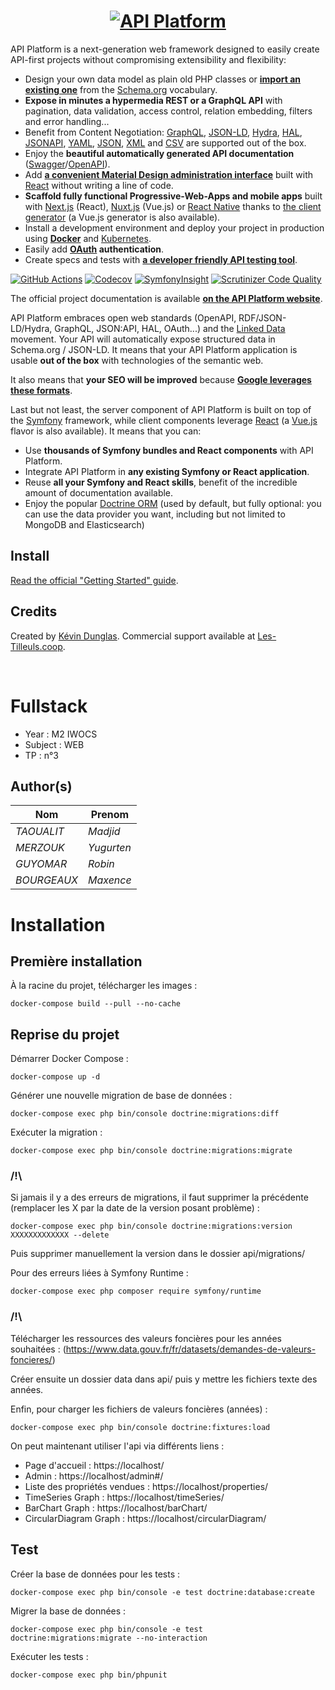 <h1 align="center"><a href="https://api-platform.com"><img src="https://api-platform.com/logo-250x250.png" alt="API Platform"></a></h1>

API Platform is a next-generation web framework designed to easily create API-first projects without compromising extensibility
and flexibility:

* Design your own data model as plain old PHP classes or [**import an existing one**](https://api-platform.com/docs/schema-generator)
  from the [Schema.org](https://schema.org/) vocabulary.
* **Expose in minutes a hypermedia REST or a GraphQL API** with pagination, data validation, access control, relation embedding,
  filters and error handling...
* Benefit from Content Negotiation: [GraphQL](https://graphql.org), [JSON-LD](https://json-ld.org), [Hydra](https://hydra-cg.com),
  [HAL](https://github.com/mikekelly/hal_specification/blob/master/hal_specification.md), [JSONAPI](https://jsonapi.org/), [YAML](https://yaml.org/), [JSON](https://www.json.org/), [XML](https://www.w3.org/XML/) and [CSV](https://www.ietf.org/rfc/rfc4180.txt) are supported out of the box.
* Enjoy the **beautiful automatically generated API documentation** ([Swagger](https://swagger.io/)/[OpenAPI](https://www.openapis.org/)).
* Add [**a convenient Material Design administration interface**](https://api-platform.com/docs/admin) built with [React](https://reactjs.org/)
  without writing a line of code.
* **Scaffold fully functional Progressive-Web-Apps and mobile apps** built with [Next.js](https://api-platform.com/docs/client-generator/nextjs/) (React),
[Nuxt.js](https://api-platform.com/docs/client-generator/nuxtjs/) (Vue.js) or [React Native](https://api-platform.com/docs/client-generator/react-native/)
thanks to [the client generator](https://api-platform.com/docs/client-generator/) (a Vue.js generator is also available).
* Install a development environment and deploy your project in production using **[Docker](https://api-platform.com/docs/distribution)**
and [Kubernetes](https://api-platform.com/docs/deployment/kubernetes).
* Easily add **[OAuth](https://oauth.net/) authentication**.
* Create specs and tests with **[a developer friendly API testing tool](https://api-platform.com/docs/distribution/testing/)**.

[![GitHub Actions](https://github.com/api-platform/core/workflows/CI/badge.svg)](https://github.com/api-platform/core/actions?workflow=CI)
[![Codecov](https://codecov.io/gh/api-platform/core/branch/master/graph/badge.svg)](https://codecov.io/gh/api-platform/core/branch/master)
[![SymfonyInsight](https://insight.symfony.com/projects/92d78899-946c-4282-89a3-ac92344f9a93/mini.svg)](https://insight.symfony.com/projects/92d78899-946c-4282-89a3-ac92344f9a93)
[![Scrutinizer Code Quality](https://scrutinizer-ci.com/g/api-platform/core/badges/quality-score.png?b=master)](https://scrutinizer-ci.com/g/api-platform/core/?branch=master)

The official project documentation is available **[on the API Platform website](https://api-platform.com)**.

API Platform embraces open web standards (OpenAPI, RDF/JSON-LD/Hydra, GraphQL, JSON:API, HAL, OAuth...) and the
[Linked Data](https://www.w3.org/standards/semanticweb/data) movement. Your API will automatically expose structured data
in Schema.org / JSON-LD. It means that your API Platform application is usable **out of the box** with technologies of
the semantic web.

It also means that **your SEO will be improved** because **[Google leverages these formats](https://developers.google.com/search/docs/guides/intro-structured-data)**.

Last but not least, the server component of API Platform is built on top of the [Symfony](https://symfony.com) framework,
while client components leverage [React](https://reactjs.org/) (a [Vue.js](https://vuejs.org/) flavor is also available).
It means that you can:

* Use **thousands of Symfony bundles and React components** with API Platform.
* Integrate API Platform in **any existing Symfony or React application**.
* Reuse **all your Symfony and React skills**, benefit of the incredible amount of documentation available.
* Enjoy the popular [Doctrine ORM](https://www.doctrine-project.org/projects/orm.html) (used by default, but fully optional:
  you can use the data provider you want, including but not limited to MongoDB and Elasticsearch)

## Install

[Read the official "Getting Started" guide](https://api-platform.com/docs/distribution).

## Credits

Created by [Kévin Dunglas](https://dunglas.fr). Commercial support available at [Les-Tilleuls.coop](https://les-tilleuls.coop).

<br/>

# Fullstack

- Year : M2 IWOCS
- Subject : WEB
- TP : n°3

## Author(s)

|Nom|Prenom|
|--|--|
| *TAOUALIT* | *Madjid*|
| *MERZOUK* | *Yugurten*|
| *GUYOMAR* | *Robin*|
| *BOURGEAUX* | *Maxence*|

# Installation

## Première installation

À la racine du projet, télécharger les images : 

    docker-compose build --pull --no-cache

## Reprise du projet            

Démarrer Docker Compose :

    docker-compose up -d 

Générer une nouvelle migration de base de données :

    docker-compose exec php bin/console doctrine:migrations:diff

Exécuter la migration :

    docker-compose exec php bin/console doctrine:migrations:migrate

### /!\ 

Si jamais il y a des erreurs de migrations, il faut supprimer la précédente (remplacer les X par la date de la version posant problème) :

    docker-compose exec php bin/console doctrine:migrations:version XXXXXXXXXXXXX --delete

Puis supprimer manuellement la version dans le dossier api/migrations/

Pour des erreurs liées à Symfony Runtime : 
    
    docker-compose exec php composer require symfony/runtime

### /!\

Télécharger les ressources des valeurs foncières pour les années souhaitées : (https://www.data.gouv.fr/fr/datasets/demandes-de-valeurs-foncieres/)

Créer ensuite un dossier data dans api/ puis y mettre les fichiers texte des années.

Enfin, pour charger les fichiers de valeurs foncières (années) :

    docker-compose exec php bin/console doctrine:fixtures:load

On peut maintenant utiliser l'api via différents liens :

* Page d'accueil : https://localhost/
* Admin : https://localhost/admin#/
* Liste des propriétés vendues : https://localhost/properties/
* TimeSeries Graph : https://localhost/timeSeries/
* BarChart Graph : https://localhost/barChart/
* CircularDiagram Graph : https://localhost/circularDiagram/

## Test

Créer la base de données pour les tests :

    docker-compose exec php bin/console -e test doctrine:database:create

Migrer la base de données :    

    docker-compose exec php bin/console -e test doctrine:migrations:migrate --no-interaction

Exécuter les tests :

    docker-compose exec php bin/phpunit
